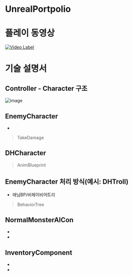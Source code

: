 # UnrealPortpolio

# 플레이 동영상
[![Video Label](http://img.youtube.com/vi/7sPk10bjTaY/0.jpg)](https://www.youtube.com/watch?v=7sPk10bjTaY)

# 기술 설명서

## Controller - Character 구조
![image](https://user-images.githubusercontent.com/121685997/212113656-b9192749-69b3-4838-84c7-281d21282aae.png)



## EnemyCharacter
- 

> TakeDamage

## DHCharacter



> AnimBlueprint

## EnemyCharacter 처리 방식(예시: DHTroll)
- 애님BP/비헤이비어트리

> BehaviorTree

## NormalMonsterAICon
- 
- 

## InventoryComponent
- 
- 

